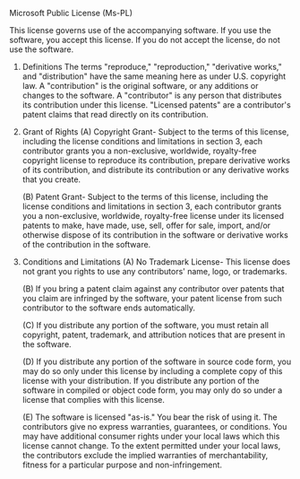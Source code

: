 Microsoft Public License (Ms-PL)

This license governs use of the accompanying software. If you use the
software, you accept this license. If you do not accept the license, do not
use the software.

1.  Definitions
    The terms "reproduce," "reproduction," "derivative works," and "distribution"
    have the same meaning here as under U.S. copyright law. A "contribution" is
    the original software, or any additions or changes to the software. A
    "contributor" is any person that distributes its contribution under this
    license. "Licensed patents" are a contributor's patent claims that read
    directly on its contribution.

2.  Grant of Rights
    (A) Copyright Grant- Subject to the terms of this license, including the
    license conditions and limitations in section 3, each contributor grants
    you a non-exclusive, worldwide, royalty-free copyright license to
    reproduce its contribution, prepare derivative works of its contribution,
    and distribute its contribution or any derivative works that you create.

    (B) Patent Grant- Subject to the terms of this license, including the
    license conditions and limitations in section 3, each contributor grants
    you a non-exclusive, worldwide, royalty-free license under its licensed
    patents to make, have made, use, sell, offer for sale, import, and/or
    otherwise dispose of its contribution in the software or derivative works
    of the contribution in the software.

3.  Conditions and Limitations
    (A) No Trademark License- This license does not grant you rights to use
    any contributors' name, logo, or trademarks.

    (B) If you bring a patent claim against any contributor over patents that
    you claim are infringed by the software, your patent license from such
    contributor to the software ends automatically.

    (C) If you distribute any portion of the software, you must retain all
    copyright, patent, trademark, and attribution notices that are present in
    the software.

    (D) If you distribute any portion of the software in source code form,
    you may do so only under this license by including a complete copy of
    this license with your distribution. If you distribute any portion of the
    software in compiled or object code form, you may only do so under a
    license that complies with this license.

    (E) The software is licensed "as-is." You bear the risk of using it. The
    contributors give no express warranties, guarantees, or conditions. You
    may have additional consumer rights under your local laws which this
    license cannot change. To the extent permitted under your local laws, the
    contributors exclude the implied warranties of merchantability, fitness
    for a particular purpose and non-infringement.
